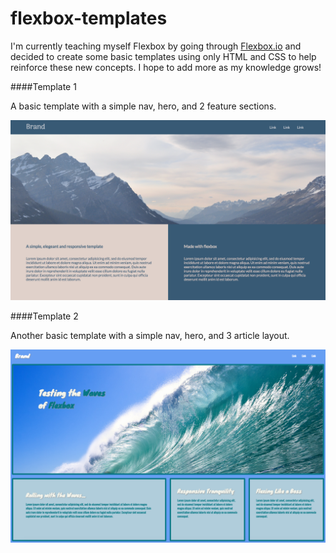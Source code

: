 # flexbox-templates

I'm currently teaching myself Flexbox by going through [Flexbox.io](https://flexbox.io/) and decided to create some basic templates using only HTML and CSS to help reinforce these new concepts. I hope to add more as my knowledge grows!

####Template 1

A basic template with a simple nav, hero, and 2 feature sections.

![Flexbox Template 1](/readme-images/template-1.png)

####Template 2

Another basic template with a simple nav, hero, and 3 article layout.

![Flexbox Template 2](/readme-images/template-2.png)
